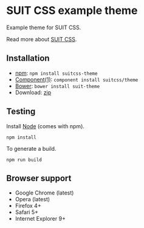 # SUIT CSS example theme

Example theme for SUIT CSS.

Read more about [SUIT CSS](https://github.com/suitcss/suit/).

## Installation

* [npm](https://npmjs.org/): `npm install suitcss-theme`
* [Component(1)](http://component.io/): `component install suitcss/theme`
* [Bower](http://bower.io/): `bower install suit-theme`
* Download: [zip](https://github.com/suitcss/theme/zipball/master)

## Testing

Install [Node](http://nodejs.org) (comes with npm).

```
npm install
```

To generate a build.

```
npm run build
```

## Browser support

* Google Chrome (latest)
* Opera (latest)
* Firefox 4+
* Safari 5+
* Internet Explorer 9+

